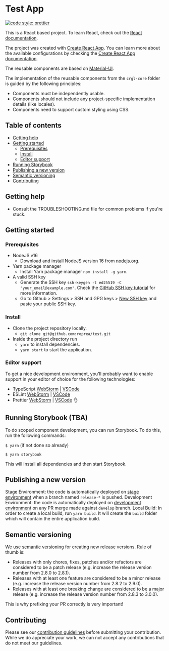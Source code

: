 # Test App

[![code style: prettier](https://img.shields.io/badge/code_style-prettier-ff69b4.svg?style=flat-square)](https://github.com/prettier/prettier)

This is a React based project. To learn React, check out the [React documentation](https://reactjs.org/).

The project was created with [Create React App](https://github.com/facebook/create-react-app). You can learn more about the available configurations by checking the [Create React App documentation](https://facebook.github.io/create-react-app/docs/getting-started).

The reusable components are based on [Material-UI](https://mui.com/material-ui/getting-started/overview/).

The implementation of the reusable components from the `crgl-core` folder is guided by the following principles:

- Components must be independently usable.
- Components should not include any project-specific implementation details (like locales).
- Components need to support custom styling using CSS.

## Table of contents

- [Getting help](#getting-help)
- [Getting started](#getting-started)
  - [Prerequisites](#prerequisites)
  - [Install](#install)
  - [Editor support](#editor-support)
- [Running Storybook](#running-storybook)
- [Publishing a new version](#publishing-a-new-version)
- [Semantic versioning](#semantic-versioning)
- [Contributing](#contributing)

## Getting help

- Consult the TROUBLESHOOTING.md file for common problems if you're stuck.

## Getting started

### Prerequisites

- NodeJS v16
  - Download and install NodeJS version 16 from [nodejs.org](https://nodejs.org/en/).
- Yarn package manager
  - Install Yarn package manager `npm install -g yarn`.
- A valid SSH key
  - Generate the SSH key `ssh-keygen -t ed25519 -C "your_email@example.com"`. Check the [GitHub SSH key tutorial](https://docs.github.com/en/enterprise-server@3.5/authentication/connecting-to-github-with-ssh/generating-a-new-ssh-key-and-adding-it-to-the-ssh-agent) for more information.
  - Go to Github > Settings > SSH and GPG keys > [New SSH key](https://git.cglcloud.com/settings/ssh/new) and paste your public SSH key.

### Install

- Clone the project repository locally.
  - `git clone git@github.com:roprea/test.git`
- Inside the project directory run
  - `yarn` to install dependencies.
  - `yarn start` to start the application.

### Editor support

To get a nice development environment, you'll probably want to enable support in your editor of choice for the following technologies:

- TypeScript [WebStorm](https://www.jetbrains.com/help/webstorm/typescript-support.html) | [VSCode](https://code.visualstudio.com/Docs/languages/typescript)
- ESLint [WebStorm](https://www.jetbrains.com/help/webstorm/eslint.html) | [VSCode](https://marketplace.visualstudio.com/items?itemName=dbaeumer.vscode-eslint)
- Prettier [WebStorm](https://prettier.io/docs/en/webstorm.html) | [VSCode](https://prettier.io/docs/en/editors.html#visual-studio-code)
 👌

## Running Storybook (TBA)

To do scoped component development, you can run Storybook. To do this, run the following commands:

`$ yarn` (if not done so already)

`$ yarn storybook`

This will install all dependencies and then start Storybook.

## Publishing a new version

Stage Environment: the code is automatically deployed on [stage environment](TBA) when a branch named `release-*` is pushed.
Development Environment: the code is automatically deployed on [development environment](TBA) on any PR merge made against `develop` branch.
Local Build: In order to create a local build, run `yarn build`. It will create the `build` folder which will contain the entire application build.

## Semantic versioning

We use [semantic versioning](https://semver.org/) for creating new release versions.
Rule of thumb is:

- Releases with only chores, fixes, patches and/or refactors are considered to be a patch release (e.g. increase the release version number from 2.8.0 to 2.8.1).
- Releases with at least one feature are considered to be a minor release (e.g. increase the release version number from 2.8.2 to 2.9.0).
- Releases with at least one breaking change are considered to be a major release (e.g. increase the release version number from 2.8.3 to 3.0.0).

This is why prefixing your PR correctly is very important!

## Contributing

Please see our [contribution guidelines](CONTRIBUTING.md) before submitting your contribution. While we do appreciate your work, we can not accept any contributions that do not meet our guidelines.

